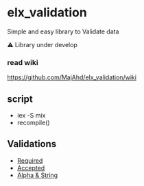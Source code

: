 # elx_validation

Simple and easy library to Validate data

⚠️ Library under develop

### read wiki

https://github.com/MajAhd/elx_validation/wiki

## script 
- iex -S mix
- recompile()

## Validations
- [Required](https://github.com/MajAhd/elx_validation/wiki/Required)
- [Accepted](https://github.com/MajAhd/elx_validation/wiki/Accepted)
- [Alpha & String](https://github.com/MajAhd/elx_validation/wiki/Alpha-and-String)
